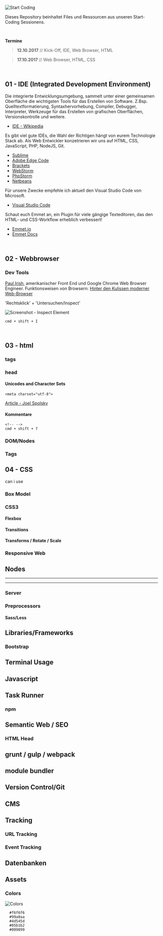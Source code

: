 ![Start Coding](https://raw.githubusercontent.com/danielhauchler/start-coding/master/_assets/start-coding-banner.jpg)

Dieses Repository beinhaltet Files und Ressourcen aus unseren Start-Coding Sessionens.

<br>

**Termine**

> **12.10.2017** // Kick-Off, IDE, Web Browser, HTML

> **17.10.2017** // Web Browser, HTML, CSS

<br>

## 01 - IDE (Integrated Development Environment)
Die integrierte Entwicklungsumgebung, sammelt unter einer gemeinsamen Oberfläche die wichtigsten Tools für das Erstellen von Software. Z.Bsp. Quelltextformatierung, Syntaxhervorhebung, Compiler, Debugger, Interpreter, Werkzeuge für das Erstellen von grafischen Oberflächen, Versionskontrolle und weitere.
- [IDE - WIkipedia](https://de.wikipedia.org/wiki/Integrierte_Entwicklungsumgebung)

Es gibt viel gute IDEs, die Wahl der Richtigen hängt von eurem Technologie Stack ab. Als Web Entwickler konzetrieren wir uns auf HTML, CSS, JavaScript, PHP, NodeJS, Git.
- [Sublime](https://www.sublimetext.com/)
- [Adobe Edge Code](http://www.adobe.com/de/products/edge-code.html)
- [Brackets](http://brackets.io/)
- [WebStorm](https://www.jetbrains.com/webstorm/)
- [PhpStorm](https://www.jetbrains.com/phpstorm/)
- [Netbeans](https://netbeans.org/)

Für unsere Zwecke empfehle ich aktuell den Visual Studio Code von Microsoft.
- [Visual Studio Code](https://code.visualstudio.com/)

Schaut euch Emmet an, ein Plugin für viele gängige Texteditoren, das den HTML- und CSS-Workflow erheblich verbessert!
- [Emmet.io](https://emmet.io/)
- [Emmet Docs](https://docs.emmet.io/)

<br>

## 02 - Webbrowser

### Dev Tools
[Paul Irish](https://www.paulirish.com/), amerikanischer Front End und Google Chrome Web Browser Engineer.
Funktionsweisen von Browsern: [Hinter den Kulissen moderner Web-Browser](https://www.html5rocks.com/de/tutorials/internals/howbrowserswork/)

'Rechtsklick' + 'Untersuchen/Inspect'

![Screenshot - Inspect Element](https://raw.githubusercontent.com/danielhauchler/start-coding/master/_assets/inspect.jpg)


```
cmd + shift + I
```

<br>

## 03 - html

### tags

### head
#### Unicodes and Character Sets
```
<meta charset="utf-8">
```

[Article - Joel Spolsky](https://www.joelonsoftware.com/2003/10/08/the-absolute-minimum-every-software-developer-absolutely-positively-must-know-about-unicode-and-character-sets-no-excuses/)

#### Kommentare
```
<!-- -->
cmd + shift + 7
```

### DOM/Nodes
### Tags


## 04 - CSS
can i use


### Box Model
### CSS3
#### Flexbox
#### Transitions
#### Transforms / Rotate / Scale
### Responsive Web
#### 





## Nodes
***
***
### Server
### Preprocessors
#### Sass/Less
## Libraries/Frameworks
### Bootstrap
## Terminal Usage
## Javascript
## Task Runner
### npm
## Semantic Web / SEO
### HTML Head
## grunt / gulp / webpack
## module bundler
## Version Control/Git
## CMS
## Tracking
### URL Tracking
### Event Tracking

## Datenbanken





## Assets

### Colors
![Colors](https://raw.githubusercontent.com/danielhauchler/start-coding/master/_assets/colors.jpg)
```
  #f6f6f6
  #99a0aa
  #4d545d
  #05b1b2
  #009899
```
